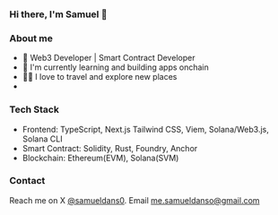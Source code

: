 ### Hi there, I'm Samuel 👋

### About me
- 🔐 Web3 Developer | Smart Contract Developer
- 🤖 I'm currently learning and building apps onchain 
- 👨‍🏭 I love to travel and explore new places
- 
<!-- 
### Projects
- [USDC Savings Vault](https://www.phuture.finance/products/usv) | Crypto's first USDC bond ETF.
- [Phuture DeFi Index](https://www.phuture.finance/products/pdi) | Yield generating DeFi index.
- [Colony Avalanche Index](https://www.phuture.finance/products/cai) | The leading Avalanche index.
- [Single-Sided Liquidity DEX](https://news.bitcoin.com/hydra-chain-claims-its-spot-by-launching-a-native-dex/) | Hydra chain native DEX.
- [Ampnet](https://ampnet.io/) | The Tokenization of Real World Assets.
  -->

### Tech Stack
- Frontend: TypeScript, Next.js Tailwind CSS, Viem, Solana/Web3.js, Solana CLI
- Smart Contract: Solidity, Rust, Foundry, Anchor
- Blockchain: Ethereum(EVM), Solana(SVM)
  
### Contact
Reach me on X [@samueldans0](https://twitter.com/samueldans0). Email me.samueldanso@gmail.com